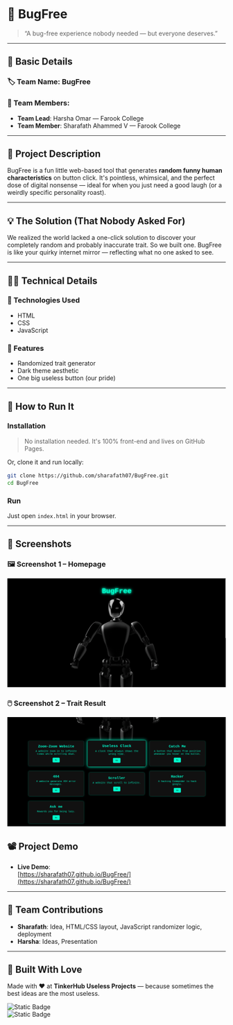 # 🐞 BugFree  
> “A bug-free experience nobody needed — but everyone deserves.”

---

## 🧠 Basic Details

### 🏷 Team Name: BugFree

### 👥 Team Members:
- **Team Lead**: Harsha Omar — Farook College
- **Team Member**: Sharafath Ahammed V — Farook College

---

## 📜 Project Description

BugFree is a fun little web-based tool that generates **random funny human characteristics** on button click. It's pointless, whimsical, and the perfect dose of digital nonsense — ideal for when you just need a good laugh (or a weirdly specific personality roast).

---

## 💡 The Solution (That Nobody Asked For)

We realized the world lacked a one-click solution to discover your completely random and probably inaccurate trait. So we built one. BugFree is like your quirky internet mirror — reflecting what no one asked to see.

---

## 🧑‍💻 Technical Details

### 🔧 Technologies Used
- HTML
- CSS
- JavaScript

### 🎨 Features
- Randomized trait generator
- Dark theme aesthetic
- One big useless button (our pride)

---

## 🚀 How to Run It

### Installation
> No installation needed. It's 100% front-end and lives on GitHub Pages.

Or, clone it and run locally:
```bash
git clone https://github.com/sharafath07/BugFree.git
cd BugFree
```

### Run
Just open `index.html` in your browser.

---

## 📸 Screenshots

### 🖼️ Screenshot 1 – Homepage  
![Screenshot1](screenshot/Screenshot%201.png)  


### 🖱️ Screenshot 2 – Trait Result  
![Screenshot2](screenshot/Screenshot%202.png)  



## 📽️ Project Demo

- **Live Demo**:  
  [https://sharafath07.github.io/BugFree/](https://sharafath07.github.io/BugFree/)


---

## 💪 Team Contributions

- **Sharafath**: Idea, HTML/CSS layout, JavaScript randomizer logic, deployment
- **Harsha**: Ideas, Presentation

---

## 🏁 Built With Love

Made with ❤️ at **TinkerHub Useless Projects** — because sometimes the best ideas are the most useless.

![Static Badge](https://img.shields.io/badge/TinkerHub-24?color=%23000000&link=https%3A%2F%2Fwww.tinkerhub.org%2F)  
![Static Badge](https://img.shields.io/badge/UselessProjects--25-25?link=https%3A%2F%2Fwww.tinkerhub.org%2Fevents%2FQ2Q1TQKX6Q%2FUseless%2520Projects)
